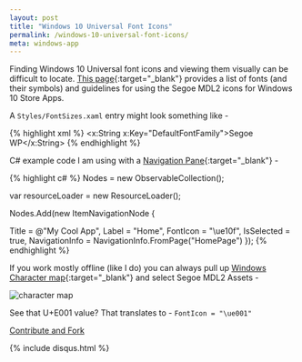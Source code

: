 ```yaml
---
layout: post
title: "Windows 10 Universal Font Icons"
permalink: /windows-10-universal-font-icons/
meta: windows-app
---
```

Finding Windows 10 Universal font icons and viewing them visually can be difficult to locate.  [This page](https://msdn.microsoft.com/en-us/library/windows/apps/jj841126.aspx){:target="_blank"} provides a list of fonts (and their symbols) and guidelines for using the Segoe MDL2 icons for Windows 10 Store Apps. 

A ```Styles/FontSizes.xaml``` entry might look something like -

{% highlight xml %}
    <x:String x:Key="DefaultFontFamily">Segoe WP</x:String>
{% endhighlight %}

C# example code I am using with a [Navigation Pane](https://msdn.microsoft.com/en-us/library/windows/apps/dn997766.aspx){:target="_blank"} -

{% highlight c# %}
Nodes = new ObservableCollection<NavigationNode>();

var resourceLoader = new ResourceLoader();

Nodes.Add(new ItemNavigationNode { 

Title = @"My Cool App",
	Label = "Home",
	FontIcon = "\ue10f",
	IsSelected = true,
	NavigationInfo = NavigationInfo.FromPage("HomePage")
});
{% endhighlight %}

If you work mostly offline (like I do) you can always pull up [Windows Character map](http://windows.microsoft.com/en-us/windows/using-special-characters-character-map-faq){:target="_blank"} and select Segoe MDL2 Assets -

![character map](http://abe90238e3b628565257-c47b312812e6878374960f5d0b7661c9.r73.cf1.rackcdn.com/character-map.PNG)


See that U+E001 value?  That translates to - ```FontIcon = "\ue001"```

<span class="fi-page-edit size-21"></span> <a href="{{ site.post_source_root }}2015-10-11-windows-10-universal-font-icons.markdown" target="_blank">Contribute and Fork</a>

{% include disqus.html %}
